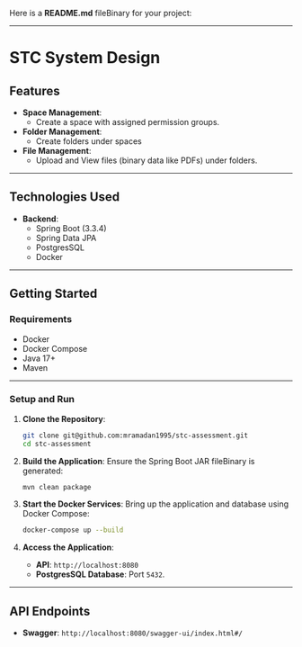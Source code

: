 Here is a **README.md** fileBinary for your project:

---

# **STC System Design**

## **Features**

- **Space Management**:
    - Create a space with assigned permission groups.
- **Folder Management**:
    - Create folders under spaces
- **File Management**:
    - Upload and View files (binary data like PDFs) under folders.

---

## **Technologies Used**

- **Backend**:
    - Spring Boot (3.3.4)
    - Spring Data JPA
    - PostgresSQL
    - Docker
---
## **Getting Started**

### **Requirements**

- Docker
- Docker Compose
- Java 17+
- Maven

---

### **Setup and Run**

1. **Clone the Repository**:
   ```bash
   git clone git@github.com:mramadan1995/stc-assessment.git
   cd stc-assessment
   ```

2. **Build the Application**:
   Ensure the Spring Boot JAR fileBinary is generated:
   ```bash
   mvn clean package
   ```

3. **Start the Docker Services**:
   Bring up the application and database using Docker Compose:
   ```bash
   docker-compose up --build
   ```

4. **Access the Application**:
    - **API**: `http://localhost:8080`
    - **PostgresSQL Database**: Port `5432`.

---

## **API Endpoints**

- **Swagger**: `http://localhost:8080/swagger-ui/index.html#/`
